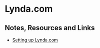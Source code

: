 # Lynda.com

## Notes, Resources and Links
- [Setting up Lynda.com](https://docs.google.com/a/templeton.vsb.bc.ca/document/d/1mfpHZOe0DWyt1XrvK8i82-R4sIApkfa_OT5KXTpm_uo/edit?usp=sharing)

